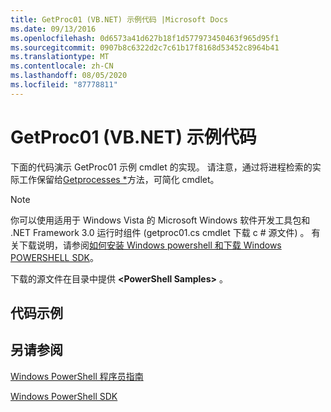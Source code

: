 ```yaml
---
title: GetProc01 (VB.NET) 示例代码 |Microsoft Docs
ms.date: 09/13/2016
ms.openlocfilehash: 0d6573a41d627b18f1d577973450463f965d95f1
ms.sourcegitcommit: 0907b8c6322d2c7c61b17f8168d53452c8964b41
ms.translationtype: MT
ms.contentlocale: zh-CN
ms.lasthandoff: 08/05/2020
ms.locfileid: "87778811"
---
```

# <a name="getproc01-vbnet-sample-code"></a>GetProc01 (VB.NET) 示例代码

下面的代码演示 GetProc01 示例 cmdlet 的实现。 请注意，通过将进程检索的实际工作保留给[Getprocesses *](/dotnet/api/System.Diagnostics.Process.GetProcesses)方法，可简化 cmdlet。

> [!NOTE]
> 你可以使用适用于 Windows Vista 的 Microsoft Windows 软件开发工具包和 .NET Framework 3.0 运行时组件 (getproc01.cs cmdlet 下载 c # 源文件) 。 有关下载说明，请参阅[如何安装 Windows powershell 和下载 Windows POWERSHELL SDK](/powershell/scripting/developer/installing-the-windows-powershell-sdk)。
>
> 下载的源文件在目录中提供 **\<PowerShell Samples>** 。

## <a name="code-sample"></a>代码示例

<!-- TODO!!!: review snippet reference  [!CODE [msh_samplesgetproc01#getproc01vball](msh_samplesgetproc01#getproc01vball)]  -->

## <a name="see-also"></a>另请参阅

[Windows PowerShell 程序员指南](./windows-powershell-programmer-s-guide.md)

[Windows PowerShell SDK](../windows-powershell-reference.md)
